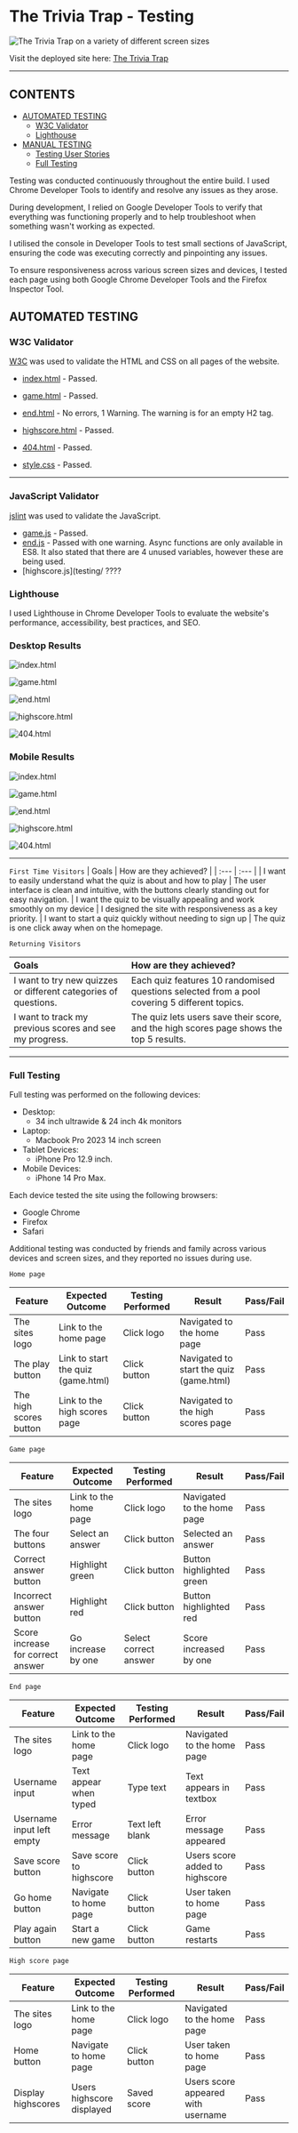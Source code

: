 # The Trivia Trap - Testing

![The Trivia Trap on a variety of different screen sizes](documentation/homepage-devices.png)

Visit the deployed site here: [The Trivia Trap](https://maarkwilliams.github.io/Project2/)

- - -

## CONTENTS

* [AUTOMATED TESTING](#automated-testing)
  * [W3C Validator](#w3c-validator)
  * [Lighthouse](#lighthouse)
* [MANUAL TESTING](#manual-testing)
  * [Testing User Stories](#testing-user-stories)
  * [Full Testing](#full-testing)

Testing was conducted continuously throughout the entire build. I used Chrome Developer Tools to identify and resolve any issues as they arose.

During development, I relied on Google Developer Tools to verify that everything was functioning properly and to help troubleshoot when something wasn't working as expected.

I utilised the console in Developer Tools to test small sections of JavaScript, ensuring the code was executing correctly and pinpointing any issues.

To ensure responsiveness across various screen sizes and devices, I tested each page using both Google Chrome Developer Tools and the Firefox Inspector Tool.

## AUTOMATED TESTING

### W3C Validator

[W3C](https://validator.w3.org/) was used to validate the HTML and CSS on all pages of the website.

* [index.html](testing/w3/indextest.png) - Passed.
* [game.html](testing/w3/gametest.png) - Passed.
* [end.html](testing/w3/endtest.png) - No errors, 1 Warning. The warning is for an empty H2 tag. 
* [highscore.html](testing/w3/highscoretest.png) - Passed.
* [404.html](testing/w3/404test.png) - Passed.

* [style.css](testing/w3/styletest.png) - Passed.

- - -

### JavaScript Validator

[jslint](https://jslint.com/) was used to validate the JavaScript.

* [game.js](testing/jshint/jshint-javascript.png) - Passed.
* [end.js](testing/jshint/jshint-game.png) - Passed with one warning. Async functions are only available in ES8. It also stated that there are 4 unused variables, however these are being used.
* [highscore.js](testing/ ????

### Lighthouse

I used Lighthouse in Chrome Developer Tools to evaluate the website's performance, accessibility, best practices, and SEO.

### Desktop Results

![index.html](testing/lighthouse/indexdesktop-lh.png)

![game.html](testing/lighthouse/gamedesktop-lh.png)

![end.html](testing/lighthouse/enddesktop-lh.png)

![highscore.html](testing/lighthouse/highscoredesktop-lh.png)

![404.html](testing/lighthouse/404desktop-lh.png)

### Mobile Results

![index.html](testing/lighthouse/indexmobile-lh.png)

![game.html](testing/lighthouse/gamemobile-lh.png)

![end.html](testing/lighthouse/endmobile-lh.png)

![highscore.html](testing/lighthouse/highscoremobile-lh.png)

![404.html](testing/lighthouse/404mobile-lh.png)

- - -

`First Time Visitors`
|  Goals | How are they achieved? |
| :--- | :--- |
| I want to easily understand what the quiz is about and how to play | The user interface is clean and intuitive, with the buttons clearly standing out for easy navigation.
| I want the quiz to be visually appealing and work smoothly on my device | I designed the site with responsiveness as a key priority.
| I want to start a quiz quickly without needing to sign up | The quiz is one click away when on the homepage. 

`Returning Visitors`

|  Goals | How are they achieved? |
| :--- | :--- |
| I want to try new quizzes or different categories of questions. | Each quiz features 10 randomised questions selected from a pool covering 5 different topics.
| I want to track my previous scores and see my progress. | The quiz lets users save their score, and the high scores page shows the top 5 results.

- - -

### Full Testing

Full testing was performed on the following devices:

* Desktop:
  * 34 inch ultrawide & 24 inch 4k monitors
* Laptop:
  * Macbook Pro 2023 14 inch screen
* Tablet Devices:
  * iPhone Pro 12.9 inch.
* Mobile Devices:
  * iPhone 14 Pro Max.

Each device tested the site using the following browsers:

* Google Chrome
* Firefox
* Safari

Additional testing was conducted by friends and family across various devices and screen sizes, and they reported no issues during use.

`Home page`

| Feature | Expected Outcome | Testing Performed | Result | Pass/Fail |
| --- | --- | --- | --- | --- |
| The sites logo | Link to the home page | Click logo | Navigated to the home page | Pass |
| The play button | Link to start the quiz (game.html) | Click button | Navigated to start the quiz (game.html) | Pass |
| The high scores button | Link to the high scores page | Click button | Navigated to the high scores page | Pass |

`Game page`

| Feature | Expected Outcome | Testing Performed | Result | Pass/Fail |
| --- | --- | --- | --- | --- |
| The sites logo | Link to the home page | Click logo | Navigated to the home page | Pass |
| The four buttons | Select an answer | Click button | Selected an answer | Pass |
| Correct answer button | Highlight green | Click button | Button highlighted green | Pass |
| Incorrect answer button | Highlight red | Click button | Button highlighted red | Pass |
| Score increase for correct answer | Go increase by one| Select correct answer | Score increased by one | Pass |

`End page`

| Feature | Expected Outcome | Testing Performed | Result | Pass/Fail |
| --- | --- | --- | --- | --- |
| The sites logo | Link to the home page | Click logo | Navigated to the home page | Pass |
| Username input | Text appear when typed | Type text | Text appears in textbox | Pass |
| Username input left empty | Error message | Text left blank | Error message appeared | Pass |
| Save score button | Save score to highscore | Click button | Users score added to highscore | Pass |
| Go home button | Navigate to home page | Click button | User taken to home page | Pass |
| Play again button | Start a new game | Click button | Game restarts | Pass |

`High score page`

| Feature | Expected Outcome | Testing Performed | Result | Pass/Fail |
| --- | --- | --- | --- | --- |
| The sites logo | Link to the home page | Click logo | Navigated to the home page | Pass |
| Home button | Navigate to home page | Click button | User taken to home page | Pass |
| Display highscores | Users highscore displayed | Saved score | Users score appeared with username | Pass |
